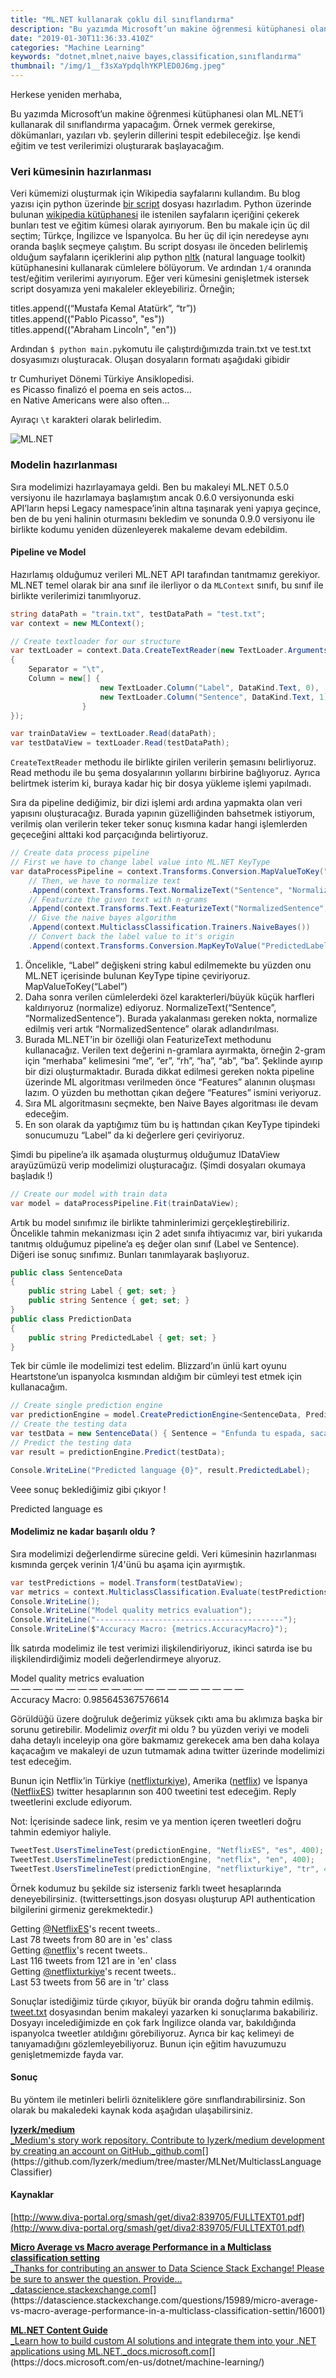 ```yaml
---
title: "ML.NET kullanarak çoklu dil sınıflandırma"
description: "Bu yazımda Microsoft’un makine öğrenmesi kütüphanesi olan ML.NET’i kullanarak dil sınıflandırma yapacağım. Örnek vermek gerekirse, dökümanları, yazıları vb. şeylerin dillerini tespit edebileceğiz. İşe kendi eğitim ve test verilerimizi oluşturarak başlayacağım."
date: "2019-01-30T11:36:33.410Z"
categories: "Machine Learning"
keywords: "dotnet,mlnet,naive bayes,classification,sınıflandırma"
thumbnail: "/img/1__f3sXaYpdqlhYKPlED0J6mg.jpeg"
---
```


Herkese yeniden merhaba,

Bu yazımda Microsoft’un makine öğrenmesi kütüphanesi olan ML.NET’i kullanarak dil sınıflandırma yapacağım. Örnek vermek gerekirse, dökümanları, yazıları vb. şeylerin dillerini tespit edebileceğiz. İşe kendi eğitim ve test verilerimizi oluşturarak başlayacağım.

<!--more-->

### Veri kümesinin hazırlanması

Veri kümemizi oluşturmak için Wikipedia sayfalarını kullandım. Bu blog yazısı için python üzerinde [bir script](https://github.com/lyzerk/medium/blob/master/MLNet/MulticlassLanguageClassifier/Data/main.py) dosyası hazırladım. Python üzerinde bulunan [wikipedia kütüphanesi](https://pypi.org/project/wikipedia/) ile istenilen sayfaların içeriğini çekerek bunları test ve eğitim kümesi olarak ayırıyorum. Ben bu makale için üç dil seçtim; Türkçe, İngilizce ve İspanyolca. Bu her üç dil için neredeyse aynı oranda başlık seçmeye çalıştım. Bu script dosyası ile önceden belirlemiş olduğum sayfaların içeriklerini alıp python [nltk](http://www.nltk.org) (natural language toolkit) kütüphanesini kullanarak cümlelere bölüyorum. Ve ardından `1/4` oranında test/eğitim verilerimi ayırıyorum. Eğer veri kümesini genişletmek istersek script dosyamıza yeni makaleler ekleyebiliriz. Örneğin;

titles.append((“Mustafa Kemal Atatürk”, “tr”))  
titles.append(("Pablo Picasso", "es"))  
titles.append(("Abraham Lincoln", "en"))

Ardından `$ python main.py`komutu ile çalıştırdığımızda train.txt ve test.txt dosyasımızı oluşturacak. Oluşan dosyaların formatı aşağıdaki gibidir

tr Cumhuriyet Dönemi Türkiye Ansiklopedisi.  
es Picasso finalizó el poema en seis actos...  
en Native Americans were also often...

Ayıraçı `\t` karakteri olarak belirledim.

![ML.NET](/img/1__f3sXaYpdqlhYKPlED0J6mg.jpeg)

### Modelin hazırlanması

Sıra modelimizi hazırlayamaya geldi. Ben bu makaleyi ML.NET 0.5.0 versiyonu ile hazırlamaya başlamıştım ancak 0.6.0 versiyonunda eski API’ların hepsi Legacy namespace’inin altına taşınarak yeni yapıya geçince, ben de bu yeni halinin oturmasını bekledim ve sonunda 0.9.0 versiyonu ile birlikte kodumu yeniden düzenleyerek makaleme devam edebildim.

#### Pipeline ve Model

Hazırlamış olduğumuz verileri ML.NET API tarafından tanıtmamız gerekiyor. ML.NET temel olarak bir ana sınıf ile ilerliyor o da `MLContext` sınıfı, bu sınıf ile birlikte verilerimizi tanımlıyoruz.

```csharp
string dataPath = "train.txt", testDataPath = "test.txt";
var context = new MLContext();

// Create textloader for our structure
var textLoader = context.Data.CreateTextReader(new TextLoader.Arguments()
{
    Separator = "\t",
    Column = new[] {
                    new TextLoader.Column("Label", DataKind.Text, 0),
                    new TextLoader.Column("Sentence", DataKind.Text, 1)
                }
});

var trainDataView = textLoader.Read(dataPath);
var testDataView = textLoader.Read(testDataPath);
```

`CreateTextReader` methodu ile birlikte girilen verilerin şemasını belirliyoruz. Read methodu ile bu şema dosyalarının yollarını birbirine bağlıyoruz. Ayrıca belirtmek isterim ki, buraya kadar hiç bir dosya yükleme işlemi yapılmadı.

Sıra da pipeline dediğimiz, bir dizi işlemi ardı ardına yapmakta olan veri yapısını oluşturacağız. Burada yapının güzelliğinden bahsetmek istiyorum, verilmiş olan verilerin teker teker sonuç kısmına kadar hangi işlemlerden geçeceğini alttaki kod parçacığında belirtiyoruz.

```csharp
// Create data process pipeline
// First we have to change label value into ML.NET KeyType
var dataProcessPipeline = context.Transforms.Conversion.MapValueToKey("Label")
    // Then, we have to normalize text
    .Append(context.Transforms.Text.NormalizeText("Sentence", "NormalizedSentence"))
    // Featurize the given text with n-grams
    .Append(context.Transforms.Text.FeaturizeText("NormalizedSentence", "Features"))
    // Give the naive bayes algorithm
    .Append(context.MulticlassClassification.Trainers.NaiveBayes())
    // Convert back the label value to it's origin
    .Append(context.Transforms.Conversion.MapKeyToValue("PredictedLabel"));
```

1.  Öncelikle, “Label” değişkeni string kabul edilmemekte bu yüzden onu ML.NET içerisinde bulunan KeyType tipine çeviriyoruz. MapValueToKey(“Label”)
2.  Daha sonra verilen cümlelerdeki özel karakterleri/büyük küçük harfleri kaldırıyoruz (normalize) ediyoruz. NormalizeText(“Sentence”, “NormalizedSentence”). Burada yakalanması gereken nokta, normalize edilmiş veri artık “NormalizedSentence” olarak adlandırılması.
3.  Burada ML.NET’in bir özelliği olan FeaturizeText methodunu kullanacağız. Verilen text değerini n-gramlara ayırmakta, örneğin 2-gram için “merhaba” kelimesini “me”, “er”, “rh”, “ha”, “ab”, “ba”. Şeklinde ayırıp bir dizi oluşturmaktadır. Burada dikkat edilmesi gereken nokta pipeline üzerinde ML algoritması verilmeden önce “Features” alanının oluşması lazım. O yüzden bu methottan çıkan değere “Features” ismini veriyoruz.
4.  Sıra ML algoritmasını seçmekte, ben Naive Bayes algoritması ile devam edeceğim.
5.  En son olarak da yaptığımız tüm bu iş hattından çıkan KeyType tipindeki sonucumuzu “Label” da ki değerlere geri çeviriyoruz.

Şimdi bu pipeline’a ilk aşamada oluşturmuş olduğumuz IDataView arayüzümüzü verip modelimizi oluşturacağız. (Şimdi dosyaları okumaya başladık !)

```csharp
// Create our model with train data
var model = dataProcessPipeline.Fit(trainDataView);
```

Artık bu model sınıfımız ile birlikte tahminlerimizi gerçekleştirebiliriz. Öncelikle tahmin mekanizması için 2 adet sınıfa ihtiyacımız var, biri yukarıda tanıtmış olduğumuz pipeline’a eş değer olan sınıf (Label ve Sentence). Diğeri ise sonuç sınıfımız. Bunları tanımlayarak başlıyoruz.

```csharp
public class SentenceData
{
    public string Label { get; set; }
    public string Sentence { get; set; }
}
public class PredictionData
{
    public string PredictedLabel { get; set; }
}
```

Tek bir cümle ile modelimizi test edelim. Blizzard’ın ünlü kart oyunu Heartstone’un ispanyolca kısmından aldığım bir cümleyi test etmek için kullanacağım.

```csharp
// Create single prediction engine
var predictionEngine = model.CreatePredictionEngine<SentenceData, PredictionData>(context);
// Create the testing data
var testData = new SentenceData() { Sentence = "Enfunda tu espada, saca tu baraja y prepárate para disfrutar con Hearthstone, un trepidante juego de cartas de estrategia, fácil de aprender y salvajemente divertido. Inicia una partida gratuita y utiliza tus mejores cartas para lanzar hechizos, invocar criaturas y dar órdenes a los héroes de Warcraft en épicos y estratégicos duelos." };
// Predict the testing data
var result = predictionEngine.Predict(testData);

Console.WriteLine("Predicted language {0}", result.PredictedLabel);
```

Veee sonuç beklediğimiz gibi çıkıyor !

Predicted language es

#### Modelimiz ne kadar başarılı oldu ?

Sıra modelimizi değerlendirme sürecine geldi. Veri kümesinin hazırlanması kısmında gerçek verinin 1/4'ünü bu aşama için ayırmıştık.

```csharp
var testPredictions = model.Transform(testDataView);
var metrics = context.MulticlassClassification.Evaluate(testPredictions);
Console.WriteLine();
Console.WriteLine("Model quality metrics evaluation");
Console.WriteLine("------------------------------------------");
Console.WriteLine($"Accuracy Macro: {metrics.AccuracyMacro}");
```

İlk satırda modelimiz ile test verimizi ilişkilendiriyoruz, ikinci satırda ise bu ilişkilendirdiğimiz modeli değerlendirmeye alıyoruz.

Model quality metrics evaluation  
 — — — — — — — — — — — — — — — — — — — — —   
Accuracy Macro: 0.985645367576614

Görüldüğü üzere doğruluk değerimiz yüksek çıktı ama bu aklımıza başka bir sorunu getirebilir. Modelimiz _overfit_ mi oldu ? bu yüzden veriyi ve modeli daha detaylı inceleyip ona göre bakmamız gerekecek ama ben daha kolaya kaçacağım ve makaleyi de uzun tutmamak adına twitter üzerinde modelimizi test edeceğim.

Bunun için Netflix’in Türkiye ([netflixturkiye](http://www.twitter.com/netflixturkiye)), Amerika ([netflix](http://www.twitter.com/netflix)) ve İspanya ([NetflixES](http://www.twitter.com/NetflixES)) twitter hesaplarının son 400 tweetini test edeceğim. Reply tweetlerini exclude ediyorum.

Not: İçerisinde sadece link, resim ve ya mention içeren tweetleri doğru tahmin edemiyor haliyle.

```csharp
TweetTest.UsersTimelineTest(predictionEngine, "NetflixES", "es", 400);
TweetTest.UsersTimelineTest(predictionEngine, "netflix", "en", 400);
TweetTest.UsersTimelineTest(predictionEngine, "netflixturkiye", "tr", 400);
```

Örnek kodumuz bu şekilde siz isterseniz farklı tweet hesaplarında deneyebilirsiniz. (twittersettings.json dosyası oluşturup API authentication bilgilerini girmeniz gerekmektedir.)

Getting [@NetflixES](http://twitter.com/NetflixES "Twitter profile for @NetflixES")'s recent tweets..  
Last 78 tweets from 80 are in 'es' class  
Getting [@netflix](http://twitter.com/netflix "Twitter profile for @netflix")'s recent tweets..  
Last 116 tweets from 121 are in 'en' class  
Getting [@netflixturkiye](http://twitter.com/netflixturkiye "Twitter profile for @netflixturkiye")'s recent tweets..  
Last 53 tweets from 56 are in 'tr' class

Sonuçlar istediğimiz türde çıkıyor, büyük bir oranda doğru tahmin edilmiş. [tweet.txt](https://github.com/lyzerk/medium/blob/master/MLNet/MulticlassLanguageClassifier/CSharp/tweet.txt) dosyasından benim makaleyi yazarken ki sonuçlarıma bakabiliriz. Dosyayı incelediğimizde en çok fark İngilizce olanda var, bakıldığında ispanyolca tweetler atıldığını görebiliyoruz. Ayrıca bir kaç kelimeyi de tanıyamadığını gözlemleyebiliyoruz. Bunun için eğitim havuzumuzu genişletmemizde fayda var.

#### Sonuç

Bu yöntem ile metinleri belirli özniteliklere göre sınıflandırabilirsiniz. Son olarak bu makaledeki kaynak koda aşağıdan ulaşabilirsiniz.

[**lyzerk/medium**  
_Medium's story work repository. Contribute to lyzerk/medium development by creating an account on GitHub._github.com](https://github.com/lyzerk/medium/tree/master/MLNet/MulticlassLanguageClassifier "https://github.com/lyzerk/medium/tree/master/MLNet/MulticlassLanguageClassifier")[](https://github.com/lyzerk/medium/tree/master/MLNet/MulticlassLanguageClassifier)

#### Kaynaklar

[http://www.diva-portal.org/smash/get/diva2:839705/FULLTEXT01.pdf](http://www.diva-portal.org/smash/get/diva2:839705/FULLTEXT01.pdf)

[**Micro Average vs Macro average Performance in a Multiclass classification setting**  
_Thanks for contributing an answer to Data Science Stack Exchange! Please be sure to answer the question. Provide…_datascience.stackexchange.com](https://datascience.stackexchange.com/questions/15989/micro-average-vs-macro-average-performance-in-a-multiclass-classification-settin/16001 "https://datascience.stackexchange.com/questions/15989/micro-average-vs-macro-average-performance-in-a-multiclass-classification-settin/16001")[](https://datascience.stackexchange.com/questions/15989/micro-average-vs-macro-average-performance-in-a-multiclass-classification-settin/16001)

[**ML.NET Content Guide**  
_Learn how to build custom AI solutions and integrate them into your .NET applications using ML.NET._docs.microsoft.com](https://docs.microsoft.com/en-us/dotnet/machine-learning/ "https://docs.microsoft.com/en-us/dotnet/machine-learning/")[](https://docs.microsoft.com/en-us/dotnet/machine-learning/)